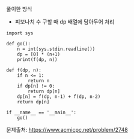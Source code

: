풀이한 방식 
- 피보나치 수 구할 때 dp 배열에 담아두어 처리 
```python3
import sys

def go():
    n = int(sys.stdin.readline())
    dp = [0] * (n+1)
    print(f(dp, n))

def f(dp, n):
    if n <= 1:
        return n
    if dp[n] != 0:
        return dp[n]
    dp[n] = f(dp, n-1) + f(dp, n-2)
    return dp[n]

if __name__ == '__main__':
    go()
```
문제출처: https://www.acmicpc.net/problem/2748
